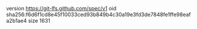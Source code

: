 version https://git-lfs.github.com/spec/v1
oid sha256:f6d6f1cd8e45f10033ced93b849b4c30a19e3fd3de7848fe1ffe98eafa2b1ae4
size 1631
